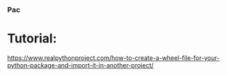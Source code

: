 ### Pac
Tutorial:
===
https://www.realpythonproject.com/how-to-create-a-wheel-file-for-your-python-package-and-import-it-in-another-project/
